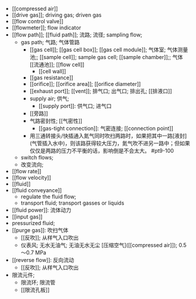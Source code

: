 - [[compressed air]]
- [[drive gas]]; driving gas; driven gas
- [[flow control valve]]
- [[flowmeter]]; flow indicator
- [[flow path]]; [[fluid path]]; 流路; 流径; sampling flow; 
    - gas path; 气路; 气体管路
        - [[gas cell]]; [[gas cell box]]; [[gas cell module]]; 气体室; 气体测量池;; [[sample cell]]; sample gas cell; [[sample chamber]];; 气体[[流通池]]; [[flow cell]]
            - [[cell wall]]
        - [[gas resistance]]
        - [[orifice]]; [[orifice area]]; [[orifice diameter]]
        - [[exhaust port]]; [[vent]]; 排气口; 出气口; 排出孔; [[排液口]]
        - supply air; 供气;
            - [[supply port]]: 供气口; 进气口
        - [[旁路]]
        - 气路密封性; [[气密性]]
            - [[gas-tight connection]]: 气密连接; [[connection point]]
        - 用三通转接头/快插通入氮气同时吹扫两路时，如果把其中一路[液封] (气管插入水中)，则该路获得较大压力，氮气吹不进另一路中；但如果仅仅是两路的压力不平衡的话，影响倒是不会太大。 #pt9-100
    - switch flows;
    - 改变流向;
- [[flow rate]]
- [[flow velocity]]
- [[fluid]]
- [[fluid conveyance]]
    - regulate the fluid flow;
    - transport fluid; transport gasses or liquids
- [[fluid power]]: 流体动力
- [[input gas]]
- pressurized fluid; 
- [[purge gas]]: 吹扫气体
    - [[反吹]]; 从样气入口吹出
    - 仪表风; 无水无油气; 无油无水无尘 [压缩空气]([[compressed air]]); 0.5～0.7 MPa
- [[reverse flow]]: 反向流动
    - [[反吹]]; 从样气入口吹出
- 限流元件;
    - 限流环; 限流管
    - [[限流孔板]]

